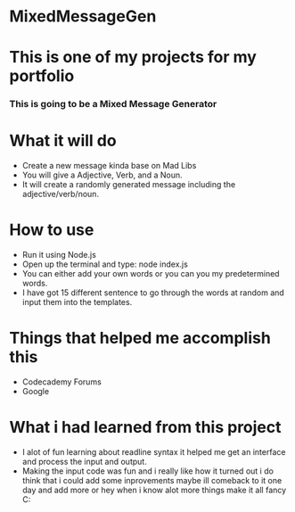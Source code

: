 # MixedMessageGen

# This is one of my projects for my portfolio
### This is going to be a Mixed Message Generator

# What it will do
- Create a new message kinda base on Mad Libs
- You will give a Adjective, Verb, and a Noun.
- It will create a randomly generated message including the adjective/verb/noun.

# How to use
- Run it using Node.js
- Open up the terminal and type: node index.js
- You can either add your own words or you can you my predetermined words.
- I have got 15 different sentence to go through the words at random and input them into the templates.

# Things that helped me accomplish this
- Codecademy Forums
- Google

# What i had learned from this project
- I alot of fun learning about readline syntax it helped me
get an interface and process the input and output.
- Making the input code was fun and i really like how it turned out i do think that
i could add some inprovements maybe ill comeback to it one day and add more or hey when i
know alot more things make it all fancy C: